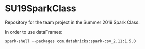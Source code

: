 # SU19SparkClass
Repository for the team project in the Summer 2019 Spark Class.

In order to use dataFrames: 

````spark-shell --packages com.databricks:spark-csv_2.11:1.5.0````
